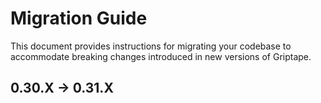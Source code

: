# Migration Guide

This document provides instructions for migrating your codebase to accommodate breaking changes introduced in new versions of Griptape.

## 0.30.X -> 0.31.X
